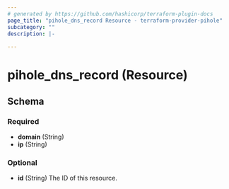 ```yaml
---
# generated by https://github.com/hashicorp/terraform-plugin-docs
page_title: "pihole_dns_record Resource - terraform-provider-pihole"
subcategory: ""
description: |-
  
---
```


# pihole_dns_record (Resource)





<!-- schema generated by tfplugindocs -->
## Schema

### Required

- **domain** (String)
- **ip** (String)

### Optional

- **id** (String) The ID of this resource.


